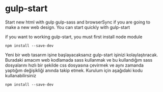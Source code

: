 # gulp-start

Start new html with gulp gulp-sass and browserSync
if you are going to make a new web design. You can start quickly with gulp-start

if you want to working gulp-start, you must first install node module 

<code>npm install --save-dev</code>

Yeni bir web tasarım işine başlayacaksanız gulp-start işinizi kolaylaştıracak. Buradaki amacım web kodlamada sass kullanmak ve bu kullandığım sass dosyalarını hızlı bir şekilde css dosyasına çevirmek ve aynı zamanda yaptığım değişikliği anında takip etmek.
Kurulum için aşağıdaki kodu kullanabilirsiniz

<code>npm install --save-dev</code>
